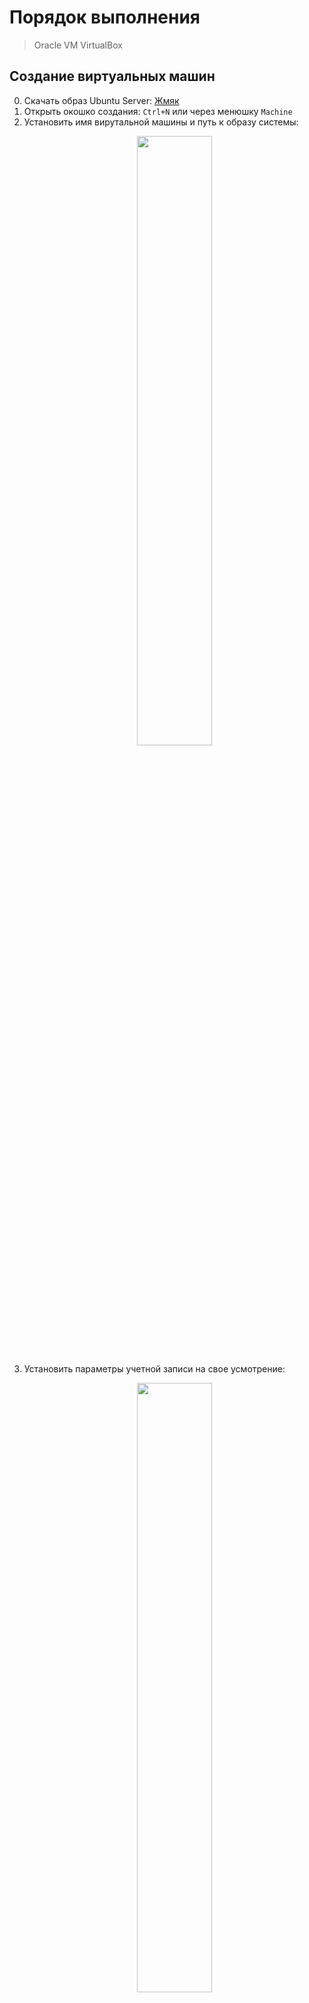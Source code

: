 # Порядок выполнения

> Oracle VM VirtualBox

## Создание виртуальных машин

0. Скачать образ Ubuntu Server: [Жмяк](https://ubuntu.com/download/server)
1. Открыть окошко создания: `Ctrl+N` или через менюшку `Machine`
2. Установить имя вирутальной машины и путь к образу системы:
    <p align="center">
      <img src="https://user-images.githubusercontent.com/61819948/220580245-b8520aa0-fceb-444f-9311-c0650634c39c.png" width=50% />
    </p>
3. Установить параметры учетной записи на свое усмотрение:
    <p align="center">
      <img src="https://user-images.githubusercontent.com/61819948/220581590-cf227813-2ca8-4d43-80ef-acabf729d7fc.png" width=50% />
    </p>
4. Установать размер оперативной памяти и число ядер (`2 Гб` и `2 ядра` хватает):
    <p align="center">
      <img src="https://user-images.githubusercontent.com/61819948/220585182-82008ed2-78b6-40b1-8d80-f621e7a19513.png" width=50% />
    </p>
5. Установить размер виртуального жесткого диска (`10 Гб` хватает):
    <p align="center">
      <img src="https://user-images.githubusercontent.com/61819948/220585839-c6ddc3fb-889e-4409-88e7-4f1cb7fc07f2.png" width=50% />
    </p>
6. Проверить введенную информацию и завершить создание кнопкой `Finish`:
    <p align="center">
      <img src="https://user-images.githubusercontent.com/61819948/220586238-7ac44a05-b7f3-4218-8298-f1ae402d98d1.png" width=50% />
    </p>
7. Повторить пункты 1-6 для создания второй виртуальной машины (`vm2`).

## Настройка сети

> **Проводить до запуска машин, точнее, до установки системы на машины, чтобы не страдать, ибо при установке все настраивается автоматически**
0. Add Path to enviroment (run in cmd):

        set PATH=%PATH%;"C:\Program Files\Oracle\VirtualBox"    

1. Создать DHCP-сервер для будущей внутренней сети (`Internal network`) между виртуальными машинами (выполнять в терминале хостовой **НЕ**виртуальной машины (Window - cmd)), (подробнее: [Источник 1](https://54m4ri74n.medium.com/building-an-internal-network-in-virtualbox-d0a4974882d0)):
        
        # создать
        $ vboxmanage dhcpserver add --netname intnet --ip 10.10.10.1 --netmask 255.255.255.0 --lowerip 10.10.10.2 --upperip 10.10.10.212 --enable
        # проверить
        $ vboxmanage list dhcpservers
        NetworkName:    intnet
        Dhcpd IP:       10.10.10.1
        LowerIPAddress: 10.10.10.2
        UpperIPAddress: 10.10.10.212
        NetworkMask:    255.255.255.0
        Enabled:        Yes
        Global Configuration:
          minLeaseTime:     default
          defaultLeaseTime: default
          maxLeaseTime:     default
          Forced options:   None
          Suppressed opts.: None
            1/legacy: 255.255.255.0
        Groups:               None
        Individual Configs:   None
2. Настроить подключение первой машины к сети интернет (`Settings -> Network -> Adapter 1`, из выпадающего списка `Bridged Adapter`):
    <p align="center">
      <img src="https://user-images.githubusercontent.com/61819948/220590741-7d3ccd05-f834-47c7-8c3d-51b881c1e60f.png" width=50% />
    </p>
3. Настроить подключение первой машины к внутренней сети (там же `Adapter 2`, из выпадающего списка `Internal Network`, в поле `Name` ввести имя DHCP-сервера, указанного при создании командой после `--netname`, в инструкции `intnet`, имя по умолчанию):
    <p align="center">
      <img src="https://user-images.githubusercontent.com/61819948/220591821-6b2d8b6b-3f8d-4607-9dd5-84929a06b432.png" width=50% />
    </p>
4. Нажать `OK`, завершив настройку первой машины.
5. Повторить пункты 2-4 для второй машины (да, по условию на второй машине не должно быть соединения с интернетом, но нам необходимо установить apache, потом адаптер для подключения к сети интернет мы отключим)

## Установка систем

1. Запустить машину (можно сразу две), нажав `Start`
2. Если высвечивается ошибка, еще раз выбрать образ и `Mount and Retry Boot`:
    <p align="center">
      <img src="https://user-images.githubusercontent.com/61819948/220594027-5e0502f6-154b-4156-9f76-63a5072dd569.png" width=50% />
    </p>
3. Выбрать `Try or Install Ubuntu Server`:
    <p align="center">
      <img src="https://user-images.githubusercontent.com/61819948/220594680-38413aa6-ef39-4652-bb2d-f8b829892e95.png" width=50% />
    </p>
4. Язык:
    <p align="center">
      <img src="https://user-images.githubusercontent.com/61819948/220595035-d6ec43be-1edc-4d3b-99ef-4259a95f825e.png" width=50% />
    </p>
5. Обновление установщика (можно не обновлять):
    <p align="center">
      <img src="https://user-images.githubusercontent.com/61819948/220595410-b8e1e20b-b14c-4004-b7d4-8601e77936fb.png" width=50% />
    </p>
6. Настройки клавиатуры:
    <p align="center">
      <img src="https://user-images.githubusercontent.com/61819948/220595566-96a4bbbc-d1b5-4d38-aaef-1156e2603a3f.png" width=50% />
    </p>
7. Тип установки:
    <p align="center">
      <img src="https://user-images.githubusercontent.com/61819948/220595793-a2ea4e44-1410-479f-b1b9-0fdd746fd271.png" width=50% />
    </p>
8. Если настройка сети была проведена, здесь должны появиться сетевые интерфейсы уже с ip-адресами
    <p align="center">
      <img src="https://user-images.githubusercontent.com/61819948/220596067-2d9e96c8-4333-4e29-993e-08e939d9c753.png" width=50% />
    </p>
9. Прокси оставляем пустым:
    <p align="center">
      <img src="https://user-images.githubusercontent.com/61819948/220596310-ad435ba9-d3ed-4ebe-b171-7f747f6d3149.png" width=50% />
    </p>
10. Адрес зеркала оставляем:
    <p align="center">
      <img src="https://user-images.githubusercontent.com/61819948/220596557-b0592b94-9c2c-49b3-a6f7-7f960b372ed8.png" width=50% />
    </p>
11. Настройки диска оставляем:
    <p align="center">
      <img src="https://user-images.githubusercontent.com/61819948/220596858-ba74491e-508c-4e78-98ad-6c10e547b906.png" width=50% />
    </p>
12. Проверяем, подтверждаем:
    <p align="center">
      <img src="https://user-images.githubusercontent.com/61819948/220601999-3b7d22b3-e97c-4616-8c0b-b2f0d9325733.png" width=50% />
    </p>
    <p align="center">
      <img src="https://user-images.githubusercontent.com/61819948/220602147-ad998b77-dc2a-4aa5-b644-5e5636ce9661.png" width=50% />
    </p>
13. Настройки профиля:
    <p align="center">
      <img src="https://user-images.githubusercontent.com/61819948/220602519-86244d3f-e83c-4c47-bdb8-0c3545e46c8b.png" width=50% />
    </p>
14. OpenSSH можно устанавливать, можно нет:
    <p align="center">
      <img src="https://user-images.githubusercontent.com/61819948/220603034-e237e027-118d-4f6f-b52a-c52c45130ec4.png" width=50% />
    </p>
15. Допольнительные пакеты не ставим:
    <p align="center">
      <img src="https://user-images.githubusercontent.com/61819948/220605895-c3986ff4-420c-411b-8300-1540f38dbaa7.png" width=50% />
    </p>
16. Ждем установки до сообщения `sabiquity/Late/run` и нажимаем `Reboot Now`:
    <p align="center">
      <img src="https://user-images.githubusercontent.com/61819948/220608054-58cfc9ab-79db-4cae-9ffb-04c9ca24c40e.png" width=50% />
    </p>
17. Ждем сообщения, что он не может отмонтировать образ установщика, и в `Devices -> Optical Drives` убираем галочку с образа установщика.
    <p align="center">
      <img src="https://user-images.githubusercontent.com/61819948/220608423-e3e84ad4-4bcd-45f4-b36b-ba71907aa744.png" width=50% />
    </p>
18. Повтояем все для второй машины и заходим в обе системы

## Установка и настройка Apache

> [Источник 2](https://www.digitalocean.com/community/tutorials/how-to-install-the-apache-web-server-on-ubuntu-20-04-ru)

0. Заходим во вторую виртуальную машину (далее просто `vm2`), введя логин и пароль, после входа выводится информация о системе в том числе и ip-адреса по каждому из настроенных сетевых интерфейсов (на верхнем рисунке `192.168.1.15` для моста и `10.10.10.3` для внутренней сети), также настроенные сетевые интерфейсы можно посмотреть с помощью команды `ip a` (нижний рисунок):
    <p align="center">
      <img src="https://user-images.githubusercontent.com/61819948/220645400-a382c45f-b4d8-42a3-90e9-437691d72bb3.png" width=50% />
    </p>
    <p align="center">
      <img src="https://user-images.githubusercontent.com/61819948/220650551-0af24128-7058-48dd-bfaf-5ad5a2ee517a.png" width=50% />
    </p>

0. if not have ipv4 address enp0e8, run: 
        
        sudo dhclient -1 enp0e8

1. Обновляем списки пакетов:

        $ sudo apt update

2. Устанавливаем apache:

        $ sudo apt install apache2

3. Настраиваем межсетевой экран и запускаем apache:

        # получить список
        $ sudo ufw app list
        Available applications:
        Apache
        Apache Full
        Apache Secure
        OpenSSH

        # разрешить трафик для apache на порту 80
        $ sudo ufw allow Apache
        Rules updated
        Rules updated (v6)

        # включить ufw
        $ sudo ufw enable
        Firewall is active and enabled on system startup

        # проверить
        $ sudo ufw status
        Status: active

        To                         Action      From
        --                         ------      ----                
        Apache                     ALLOW       Anywhere                           
        Apache (v6)                ALLOW       Anywhere (v6)

4. Проверяем, что веб-сервер был запущен:

       $ sudo systemctl status apache2
       ● apache2.service - The Apache HTTP Server
        Loaded: loaded (/lib/systemd/system/apache2.service; enabled; vendor preset: enabled)
        Active: active (running) since Thu 2023-02-22 14:38:15 UTC; 8min ago
        ...

5. Теперь из браузера хостовой машины должна по адресу `http://192.168.1.15/` должна быть доступна стартовая страница Apache:

    <p align="center">
      <img src="https://user-images.githubusercontent.com/61819948/220659419-870239db-a301-4bf5-b594-28b7040e6d3a.png" width=90% />
    </p>

6. Можно отключить адаптер, отвечающий за сетевой мост, после этого с хоста не будет доступа к стартовой странице

## Установка и настройка nginx

> [Источник 3](https://www.digitalocean.com/community/tutorials/how-to-install-nginx-on-ubuntu-20-04-ru)

0. Аналогично пункту 0 предыдущего раздела (`192.168.1.14` для моста и `10.10.10.2` для внутренней сети)

1. Обновляем списки пакетов:

        $ sudo apt update

2. Устанавливаем nginx:

        $ sudo apt install nginx

3. Настраиваем межсетевой экран и запускаем nginx:

        # получить список
        $ sudo ufw app list
        Available applications:
          Nginx Full
          Nginx HTTP
          Nginx HTTPS
          OpenSSH

        # разрешить трафик для nginx на порту 80 без шифрования
        $ sudo ufw allow 'Nginx HTTP'
        Rules updated
        Rules updated (v6)

        # включить ufw
        $ sudo ufw enable
        Firewall is active and enabled on system startup

        # проверить
        $ sudo ufw status
        Status: active

        To                         Action      From
        --                         ------      ----               
        Nginx HTTP                 ALLOW       Anywhere                              
        Nginx HTTP (v6)            ALLOW       Anywhere (v6)

4. Проверяем, что веб-сервер был запущен:

       $ sudo systemctl status nginx
       ● nginx.service - A high performance web server and a reverse proxy server
          Loaded: loaded (/lib/systemd/system/nginx.service; enabled; vendor preset: enabled)
          Active: active (running) since Fri 2020-04-20 16:08:19 UTC; 3 days ago
            Docs: man:nginx(8)
          ...

5. Теперь из браузера хостовой машины должна по адресу `http://192.168.1.14/` должна быть доступна стартовая страница nginx:

    <p align="center">
      <img src="https://user-images.githubusercontent.com/61819948/221179625-3b8e1f98-fd51-4ee3-a1f9-b9c68ebfaa06.png" width=90% />
    </p>

## Выполнение задания

1. Отключить адаптер сетевого моста на `vm2`, лучше выключив машину, чтобы интерфейс не отображался в `ip a` (настроенные интерфейсы представлены на двух нижних рисунках пункта):
    <p align="center">
      <img src="https://user-images.githubusercontent.com/61819948/221199125-9f6aef18-c560-4d09-a257-908a8f7a1bd2.png" width=50% />
    </p>

    <p align="center">
      <img src="https://user-images.githubusercontent.com/61819948/221199932-88cfdfa1-da25-4905-b5f9-ece4adfd7739.png" width=50% />
    </p>

    <p align="center">
      <img src="https://user-images.githubusercontent.com/61819948/221199631-8eb33a26-6385-46db-baed-0082de1a780d.png" width=50% />
    </p>
    
2. Изменить содержимое файла настроек nginx `/etc/nginx/nginx.conf` на:

        events { }
    
        http {
            server {
                listen 80;

                location / {
                    proxy_pass http://10.10.10.3/;
                }
            }
        }

3. Применить конфигурацию:
    
        $ sudo nginx -s reload
        
4. Теперь при обращении к `vm1` по ip `http://192.168.1.14/` должна возращаться стартовая страница Apache с `vm2`:
    
    <p align="center">
      <img src="https://user-images.githubusercontent.com/61819948/221203040-c64455fc-4682-453c-9218-e54cdd0f350e.png" width=90% />
    </p>

5. 🥳 Лаба сделана 🥳

# Теория по типу сетевых соединений

[Табличка](https://www.virtualbox.org/manual/ch06.html)

[Картинки](https://www.nakivo.com/blog/virtualbox-network-setting-guide/)